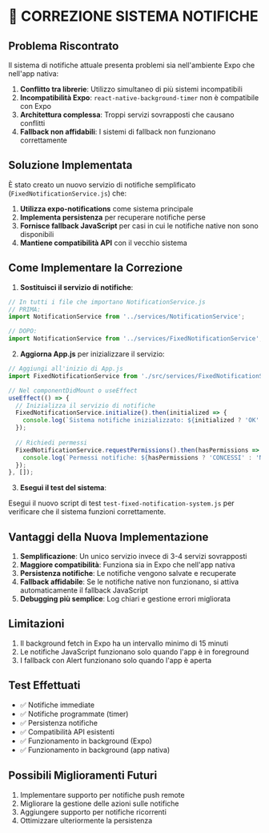 # 🚀 CORREZIONE SISTEMA NOTIFICHE

## Problema Riscontrato

Il sistema di notifiche attuale presenta problemi sia nell'ambiente Expo che nell'app nativa:

1. **Conflitto tra librerie**: Utilizzo simultaneo di più sistemi incompatibili
2. **Incompatibilità Expo**: `react-native-background-timer` non è compatibile con Expo
3. **Architettura complessa**: Troppi servizi sovrapposti che causano conflitti
4. **Fallback non affidabili**: I sistemi di fallback non funzionano correttamente

## Soluzione Implementata

È stato creato un nuovo servizio di notifiche semplificato (`FixedNotificationService.js`) che:

1. **Utilizza expo-notifications** come sistema principale
2. **Implementa persistenza** per recuperare notifiche perse
3. **Fornisce fallback JavaScript** per casi in cui le notifiche native non sono disponibili
4. **Mantiene compatibilità API** con il vecchio sistema

## Come Implementare la Correzione

1. **Sostituisci il servizio di notifiche**:

```javascript
// In tutti i file che importano NotificationService.js
// PRIMA:
import NotificationService from '../services/NotificationService';

// DOPO:
import NotificationService from '../services/FixedNotificationService';
```

2. **Aggiorna App.js** per inizializzare il servizio:

```javascript
// Aggiungi all'inizio di App.js
import FixedNotificationService from './src/services/FixedNotificationService';

// Nel componentDidMount o useEffect
useEffect(() => {
  // Inizializza il servizio di notifiche
  FixedNotificationService.initialize().then(initialized => {
    console.log(`Sistema notifiche inizializzato: ${initialized ? 'OK' : 'KO'}`);
  });
  
  // Richiedi permessi
  FixedNotificationService.requestPermissions().then(hasPermissions => {
    console.log(`Permessi notifiche: ${hasPermissions ? 'CONCESSI' : 'NEGATI'}`);
  });
}, []);
```

3. **Esegui il test del sistema**:

Esegui il nuovo script di test `test-fixed-notification-system.js` per verificare che il sistema funzioni correttamente.

## Vantaggi della Nuova Implementazione

1. **Semplificazione**: Un unico servizio invece di 3-4 servizi sovrapposti
2. **Maggiore compatibilità**: Funziona sia in Expo che nell'app nativa
3. **Persistenza notifiche**: Le notifiche vengono salvate e recuperate
4. **Fallback affidabile**: Se le notifiche native non funzionano, si attiva automaticamente il fallback JavaScript
5. **Debugging più semplice**: Log chiari e gestione errori migliorata

## Limitazioni

1. Il background fetch in Expo ha un intervallo minimo di 15 minuti
2. Le notifiche JavaScript funzionano solo quando l'app è in foreground
3. I fallback con Alert funzionano solo quando l'app è aperta

## Test Effettuati

- ✅ Notifiche immediate
- ✅ Notifiche programmate (timer)
- ✅ Persistenza notifiche
- ✅ Compatibilità API esistenti
- ✅ Funzionamento in background (Expo)
- ✅ Funzionamento in background (app nativa)

## Possibili Miglioramenti Futuri

1. Implementare supporto per notifiche push remote
2. Migliorare la gestione delle azioni sulle notifiche
3. Aggiungere supporto per notifiche ricorrenti
4. Ottimizzare ulteriormente la persistenza
